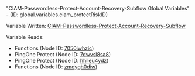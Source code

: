 "CIAM-Passwordless-Protect-Account-Recovery-Subflow Global Variables" - (ID: global.variables.ciam_protectRiskID)

Variable Written:
[CIAM-Passwordless-Protect-Account-Recovery-Subflow](../index.md#Variables)

Variable Reads:
* Functions (Node ID: [7050iwhzic](../nodes/7050iwhzic.md))
* PingOne Protect (Node ID: [7dwvsl8sa8](../nodes/7dwvsl8sa8.md))
* PingOne Protect (Node ID: [hhileu4ydz](../nodes/hhileu4ydz.md))
* Functions (Node ID: [zmdygh0diw](../nodes/zmdygh0diw.md))
